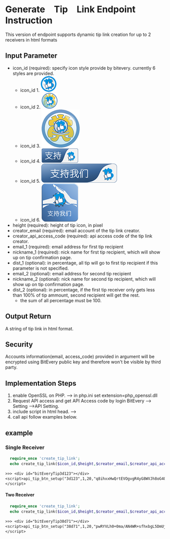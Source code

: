 # Generate　Tip　Link Endpoint Instruction
This version of endpoint supports dynamic tip link creation for up to 2 receivers in html formats

## Input Parameter
* icon_id (required): specify icon style provide by bitevery. currently 6 styles are provided.
	* icon_id 1. ![TIP_ICON1](image/tip_icon_1.png)
	* icon_id 2. ![TIP_ICON2](image/tip_icon_2.png)
	* icon_id 3. ![TIP_ICON3](image/tip_icon_3.png)
	* icon_id 4. ![TIP_ICON4](image/tip_icon_4.png)
	* icon_id 5. ![TIP_ICON5](image/tip_icon_5.png)
	* icon_id 6. ![TIP_ICON6](image/tip_icon_6.png)
* height (required): height of tip icon, in pixel
* creator_email (required): email account of the tip link creator.
* creator_api_access_code (required): api access code of the tip link creator.
* email_1 (required): email address for first tip recipient
* nickname_1 (required): nick name for first tip recipient, which will show up on tip confirmation page.
* dist_1 (optional): in percentage, all tip will go to first tip recipient if this parameter is not specified.
* email_2 (optional): email address for second tip recipient
* nickname_2 (optional): nick name for second tip recipient, which will show up on tip confirmation page.
* dist_2 (optional): in percentage, if the first tip receiver only gets less than 100% of tip ammount, second recipient will get the rest.
  * the sum of all percentage must be 100.

## Output Return
A string of tip link in html format. 

## Security
Accounts information(email, access_code) provided in argument will be encrypted using BitEvery public key and therefore won't be visible by third party.

## Implementation Steps
1. enable OpenSSL on PHP.  --> in php.ini set extension=php_openssl.dll
2. Request API access and get API Access code by login BitEvery --> Setting -->API Setting.
2. include script in html head. -->  <script src="https://www.bitevery.com/be-js/tip_button.js"></script>
3. call api follow examples below.

## example
### Single Receiver
``` php
  require_once 'create_tip_link';
  echo create_tip_link($icon_id,$height,$creator_email,$creator_api_access_code, $email_1,$nickname_1);
```
```
>>> <div id="bitEveryTip3d123"></div><script>api_tip_btn_setup("3d123",1,20,"q8ihxxHwQrtEVOgvgR4yG8WVJh8oG4Qx/qaH9SuWW2UD2A6vSN+K7PUF3vJu05szsMtbG4IGNmmVr74AEIicGmb5fzbmmTJOhgf9+9K36uJKrku3klGD8iQX6eM7a6W3L7Ng9ykoYLyW/V1B/tfUo1T7V/LZIW97aZDG9kpBTkMCU2RZ93f1nvGxTI7QBV6Tm2Ivd2REJBPAExbzKPAFjOOZPW4s9ASY1Agh1oi9kpID0PMEMncPCWwQ+hhvas74wWadA6OFk4OKPUiRKR+6mahQxGKVMxg1JsWQgdXoYgB4L6TQPUeTfmyQTcRj4niForuQSJ/Igt7je7ZWJO4HFA==","qAbdjKmrxy6WtPwpU07CruJW6QwCBh+2sdu9v5A4b5W393lv9Z2XXblonF4e+Ea57Ct0OAN4SS9Low9qVCOmo54HVoHgzwhxyuzFNkwbYNygYJcUnS7NS60uvd4RY8U5Lu7+Jwa/kf0nOeahjPMkFxJgKWSLtMXufpR7L9IcRUoceMWRyavlCTMW1R+rzVJ78hLVmEQz7rLjGdyA6BRj2uzbTaFE0hFuRvThUaP5VFjIRfuMO83uUJIcor8dHNYXCIg8ap2Euvm9LT2pzGfifQGxIoBYmyxo/d7HRR69kFSiowHwAHZDqTfCS1qxgQQJ0aI8OS9OsMlR5+IylEGaig==","dUebvRqmnn9p6W50p/pV1mNsvzoztFiBKlyfxQ71HsyLE7MWyOGOzAfOsgwJl9uiSWWcxdKoxJLPzeQZn86fLGCaCo6rwB2NW5Fjr8iVYf40rVhbUGD1F09lbpg6xDinF83JxO7XeaRDSqqAUKFTWt2ELLg8gktyHqMa6BJGfezk0D6QxvwslK2M/pQbsyVxXI/ELT6IWrc1b+PY0BmaPCFTwoU+5bqvOag2xLze0JwK0Mg4q8OMjSgHuWyfF6lgwbncoYoIBTaAJ1PFLe0QHTkbVjCmOp7pFgGEAxNFATds/3cucFukaBN8LGlLuivI3TmLUkaqCwUCeV3JhpSisw==","apple",100,"VZnfV3UA/MXv9NhY10Mck+78SY8sCUdHmUagwYIwagTHHB65afyYD+i4mCUYLH3dj8vhAULd1GKq5jF1FqHEJxmOZA1qq9DG6tUISrpu2KSZSggzo0UY0C0XBIrIXBB9N5Xa0L7042bI+9vEx5/GnmZKmdI9A8umb0qE2wBWplDGuJWpM23J8JF5j92s++h6gxyBe7o02XnLC9QkSJVxxrlaKS0Y3eet2OVtAhQa6G7dOimNM857BWwnJzxqHkNykRM6enYa4wxoJzWkhKXxziRp8sDiDuZldQJNr0rHJ1ZrLPlhb7cnsjgokA7dS7zCJKp7RJl7DJeKYwstgLJEWA==","",0);</script>
```


#### Two Receiver
``` php
  require_once 'create_tip_link';
  echo create_tip_link($icon_id,$height,$creator_email,$creator_api_access_code, $email_1,$nickname_1,$dist_1,$email_2,$nickname_2,$dist_2);
```
```
>>> <div id="bitEveryTip38d71"></div><script>api_tip_btn_setup("38d71",1,20,"pwRYVLh0+0ma/AN4WR+sfhxbgL5DmUjvEU7P0YVYSSKKUKIbGHwZjFiclP2bavCZt+cWIlfYZaKHpGZeV17lhw2GwjnXnvZNWj7sx7B4IX0DdXsfzaIpnI18UXl2etXpxEypvx+v9fexUG1qgak/7sFe+cTLJmaiV02C5/v80G6C6W7hkWJsvK2XCVvXZxGdw/QPDfDmhBdX7iKhItIeziuSCS8zYHjtMGKl1XDO+KZY+Igr0gD2EoWaHi60Wd9Fqk6om/alGQfqK3Y8a6oLAzRmu1+7yc/6gmOrQBquNeMGqEK2rdtTsyTVj1vH7Ecf13qqMOoGhFMofeDJub72Rw==","nUbXxq/sLURMut4Ad4uJrjvRNG6411yBHmpNeH9WvKTcenX5kPI3zfFAVsbhjh/222ukiF9k7xtwkbmAcYvc5jkOiHyCYAGfAnFiYXVuSDszS0WBXvSzDA9Mg7YwfR4Az/nzb+3tBj6kpHF5wd7UBiFOF2EEsAHZeOdGo2uSPUCr3Vv3xdFMEQgwuB0hrYsTuerRm/d11dt/UzCT1W6SE8JSjek/h0jR9iV2cf07G0jVWl/fCDqRFV7CsH5VCDdFSyczC6OFMNYWJ2ljOQCkTN5j9fkNLvuOkCKERkG3A+me6NOhH1iK230lmh8qxz6grFaqLW3GIO3uFGXbVE4aFw==","sfC3dGU+K6nTOzN/S8NeaDpYzOEgJnYJmMQFznRkSlHAgGR1DCy7ODv158c8yDOCrDvOQQlYmWRZvC2bNwpZ6PYaJxUOpjuwni2rMOuE/Orut6Zv0JZf1c3ngfqWDzONxsHLMZmTXOxI5WClVFD5c0MFQE2adM3hiWXULoA0nKY6SVGW5QsOLZVlOCSzTBuBx8CwXnuCrOiIJ8yHspYUyKvtZtBlo/77lIHJfqvuRUzbCmL+CcP0srkKc+KUTxW90Nt5f3g2P7f23geLIwQYaxtK4HWiSKDiKlClvrA2XmCDuk5h+0PXbTnWOBuGytlWeNmgsld49seqfqKwqCvz8g==","apple",80,"O2MhOMjoeXi2OPPTOTerIQuYf++wen89A2fNFUlqTrQi8pglrCRoEPjA+FqGHf7HvQGL9I2MSEPgtINJoW1RgdICN3N8bf1uo+xOF7E6F7D6gPenzfxSQ/mPd8CpXw/TpgnXIVtG9sOxcAUWK1xvw4o8iLbChjNpOXo1txXRMa+epUFyo4TgyAyb8I2UdBnjozXK3YY1oileG314CNwJ84TmN3j9BhIRzycx6MJD/YZZy2yJDaR/GpuWkI7XDJtn8t8JAbDS9XBKvERIAgX/povFJxDRrLaETyb/XS18s50F8k6MjNYX3XD9add+zwK51RfTuFg64wU955+ro3bclg==","pear",20);</script>
```
